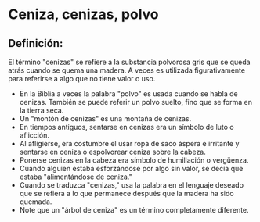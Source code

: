 # Ceniza, cenizas, polvo

## Definición: 

El término "cenizas" se refiere a la substancia polvorosa gris que se queda atrás cuando se quema una madera. A veces es utilizada figurativamente para referirse a algo que no tiene valor o uso.

* En la Biblia a veces la palabra "polvo" es usada cuando se habla de cenizas. También se puede referir un polvo suelto, fino que se forma en la tierra seca.
* Un "montón de cenizas" es una montaña de cenizas.
* En tiempos antiguos, sentarse en cenizas era un símbolo de luto o aflicción.
* Al afligierse, era costumbre el usar ropa de saco áspera e irritante y sentarse en ceniza o espolvorear ceniza sobre la cabeza.
* Ponerse cenizas en la cabeza era símbolo de humillación o vergüenza.
* Cuando alguien estaba esforzándose por algo sin valor, se decía que estaba "alimentándose de ceniza."
* Cuando se traduzca "cenizas," usa la palabra en el lenguaje deseado que se refiera a lo que permanece después que la madera ha sido quemada.
* Note que un "árbol de ceniza" es un término completamente diferente.

